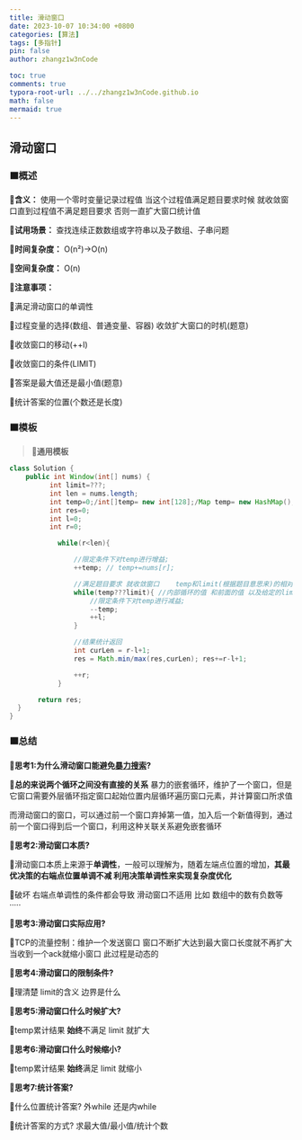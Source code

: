 ```yaml
---
title: 滑动窗口
date: 2023-10-07 10:34:00 +0800
categories: [算法]
tags: [多指针]
pin: false
author: zhangz1w3nCode

toc: true
comments: true
typora-root-url: ../../zhangz1w3nCode.github.io
math: false
mermaid: true
---
```


## 滑动窗口

### 🟧概述

**🔻含义：** 使用一个零时变量记录过程值 当这个过程值满足题目要求时候 就收敛窗口直到过程值不满足题目要求 否则一直扩大窗口统计值

**🔻试用场景：** 查找连续正数数组或字符串以及子数组、子串问题

**🔻时间复杂度：** O(n²)->O(n)

**🔻空间复杂度：** O(n)

**🔻注意事项：**

🔸满足滑动窗口的单调性

🔸过程变量的选择(数组、普通变量、容器) 收敛扩大窗口的时机(题意)

🔸收敛窗口的移动(++l)

🔸收敛窗口的条件(LIMIT)

🔸答案是最大值还是最小值(题意)

🔸统计答案的位置(个数还是长度)

### 🟧模板

> 📌**通用模板**

```java
class Solution {
    public int Window(int[] nums) {
          int limit=???;
          int len = nums.length;
          int temp=0;/int[]temp= new int[128];/Map temp= new HashMap();
          int res=0;
          int l=0;
          int r=0;

            while(r<len){

                //限定条件下对temp进行增益;
                ++temp; // temp+=nums[r];

                //满足题目要求 就收敛窗口    temp和limit(根据题目意思来)的相对关系
                while(temp???limit){ //内部循环的值 和前面的值 以及给定的limit相关
                    //限定条件下对temp进行减益;
                    --temp;
                    ++l;
                }

                //结果统计返回
                int curLen = r-l+1;
                res = Math.min/max(res,curLen); res+=r-l+1;

                ++r;
            }

       return res;
  }
}
```

### 🟧总结

**🔻思考1:为什么滑动窗口能避免[暴力搜索](https://www.zhihu.com/search?q=%E6%9A%B4%E5%8A%9B%E6%90%9C%E7%B4%A2&search_source=Entity&hybrid_search_source=Entity&hybrid_search_extra=%7B%22sourceType%22%3A%22answer%22%2C%22sourceId%22%3A2974934693%7D)?**

🔸**总的来说两个循环之间没有直接的关系** 暴力的嵌套循环，维护了一个窗口，但是它窗口需要外层循环指定窗口起始位置内层循环遍历窗口元素，并计算窗口所求值

而滑动窗口的窗口，可以通过前一个窗口弃掉第一值，加入后一个新值得到，通过前一个窗口得到后一个窗口，利用这种关联关系避免嵌套循环

**🔻思考2:滑动窗口本质?**

🔸滑动窗口本质上来源于**单调性**，一般可以理解为，随着左端点位置的增加，**其最优决策的右端点位置单调不减 利用决策单调性来实现复杂度优化**

🔸破坏 右端点单调性的条件都会导致 滑动窗口不适用 比如 数组中的数有负数等·····

**🔻思考3:滑动窗口实际应用?**

🔸TCP的流量控制：维护一个发送窗口 窗口不断扩大达到最大窗口长度就不再扩大 当收到一个ack就缩小窗口 此过程是动态的

**🔻思考4:滑动窗口的限制条件?**

🔸理清楚 limit的含义 边界是什么

**🔻思考5:滑动窗口什么时候扩大?**

🔸temp累计结果  **始终**不满足 limit 就扩大

**🔻思考6:滑动窗口什么时候缩小?**

🔸temp累计结果  **始终**满足 limit 就缩小

**🔻思考7:统计答案?**

🔸什么位置统计答案? 外while 还是内while

🔸统计答案的方式? 求最大值/最小值/统计个数
